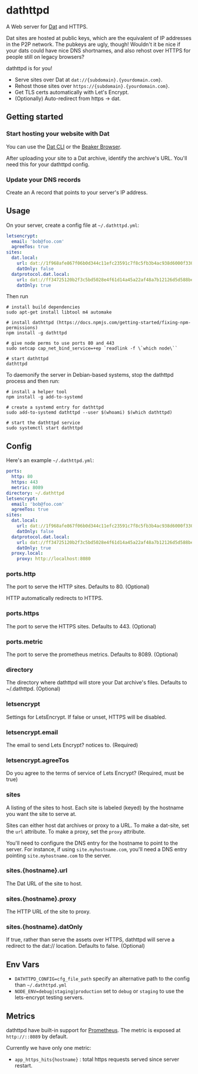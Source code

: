 # dathttpd

A Web server for [Dat](https://datprotocol.com) and HTTPS.

Dat sites are hosted at public keys, which are the equivalent of IP addresses in the P2P network. The pubkeys are ugly, though! Wouldn't it be nice if your dats could have nice DNS shortnames, and also rehost over HTTPS for people still on legacy browsers?

dathttpd is for you!

 - Serve sites over Dat at `dat://{subdomain}.{yourdomain.com}`.
 - Rehost those sites over `https://{subdomain}.{yourdomain.com}`.
 - Get TLS certs automatically with Let's Encrypt.
 - (Optionally) Auto-redirect from https -> dat.

## Getting started

### Start hosting your website with Dat

You can use the [Dat CLI](https://www.npmjs.com/package/dat) or the [Beaker
Browser](https://github.com/beakerbrowser/beaker).

After uploading your site to a Dat archive, identify the archive's URL. You'll
need this for your dathttpd config.

### Update your DNS records

Create an A record that points to your server's IP address.

## Usage

On your server, create a config file at `~/.dathttpd.yml`:

```yaml
letsencrypt:
  email: 'bob@foo.com'
  agreeTos: true
sites:
  dat.local:
    url: dat://1f968afe867f06b0d344c11efc23591c7f8c5fb3b4ac938d6000f330f6ee2a03/
    datOnly: false
  datprotocol.dat.local:
    url: dat://ff34725120b2f3c5bd5028e4f61d14a45a22af48a7b12126d5d588becde88a93/
    datOnly: true
```

Then run

```
# install build dependencies
sudo apt-get install libtool m4 automake

# install dathttpd (https://docs.npmjs.com/getting-started/fixing-npm-permissions)
npm install -g dathttpd

# give node perms to use ports 80 and 443
sudo setcap cap_net_bind_service=+ep `readlink -f \`which node\``

# start dathttpd
dathttpd
```

To daemonify the server in Debian-based systems, stop the dathttpd process and
then run:

```
# install a helper tool
npm install -g add-to-systemd

# create a systemd entry for dathttpd
sudo add-to-systemd dathttpd --user $(whoami) $(which dathttpd)

# start the dathttpd service
sudo systemctl start dathttpd
```

## Config

Here's an example `~/.dathttpd.yml`:

```yaml
ports:
  http: 80
  https: 443
  metric: 8089
directory: ~/.dathttpd
letsencrypt:
  email: 'bob@foo.com'
  agreeTos: true
sites:
  dat.local:
    url: dat://1f968afe867f06b0d344c11efc23591c7f8c5fb3b4ac938d6000f330f6ee2a03/
    datOnly: false
  datprotocol.dat.local:
    url: dat://ff34725120b2f3c5bd5028e4f61d14a45a22af48a7b12126d5d588becde88a93/
    datOnly: true
  proxy.local:
    proxy: http://localhost:8080
```

### ports.http

The port to serve the HTTP sites. Defaults to 80. (Optional)

HTTP automatically redirects to HTTPS.

### ports.https

The port to serve the HTTPS sites. Defaults to 443. (Optional)

### ports.metric

The port to serve the prometheus metrics. Defaults to 8089. (Optional)

### directory

The directory where dathttpd will store your Dat archive's files. Defaults to ~/.dathttpd. (Optional)

### letsencrypt

Settings for LetsEncrypt. If false or unset, HTTPS will be disabled.

### letsencrypt.email

The email to send Lets Encrypt? notices to. (Required)

### letsencrypt.agreeTos

Do you agree to the terms of service of Lets Encrypt? (Required, must be true)

### sites

A listing of the sites to host. Each site is labeled (keyed) by the hostname you want the site to serve at.

Sites can either host dat archives or proxy to a URL. To make a dat-site, set the `url` attribute. To make a proxy, set the `proxy` attribute.

You'll need to configure the DNS entry for the hostname to point to the server. For instance, if using `site.myhostname.com`, you'll need a DNS entry pointing `site.myhostname.com` to the server.

### sites.{hostname}.url

The Dat URL of the site to host.

### sites.{hostname}.proxy

The HTTP URL of the site to proxy.

### sites.{hostname}.datOnly

If true, rather than serve the assets over HTTPS, dathttpd will serve a redirect to the dat:// location. Defaults to false. (Optional)

## Env Vars

  - `DATHTTPD_CONFIG=cfg_file_path` specify an alternative path to the config than `~/.dathttpd.yml`
  - `NODE_ENV=debug|staging|production` set to `debug` or `staging` to use the lets-encrypt testing servers.

## Metrics

dathttpd have built-in support for [Prometheus](https://prometheus.io). The metric is exposed at `http://::8089` by default.

Currently we have only one metric:

* `app_https_hits{hostname}` : total https requests served since server restart.
